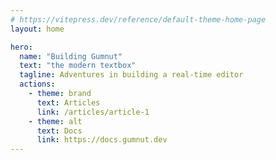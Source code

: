```yaml
---
# https://vitepress.dev/reference/default-theme-home-page
layout: home

hero:
  name: "Building Gumnut"
  text: "the modern textbox"
  tagline: Adventures in building a real-time editor
  actions:
    - theme: brand
      text: Articles
      link: /articles/article-1
    - theme: alt
      text: Docs
      link: https://docs.gumnut.dev
---
```

